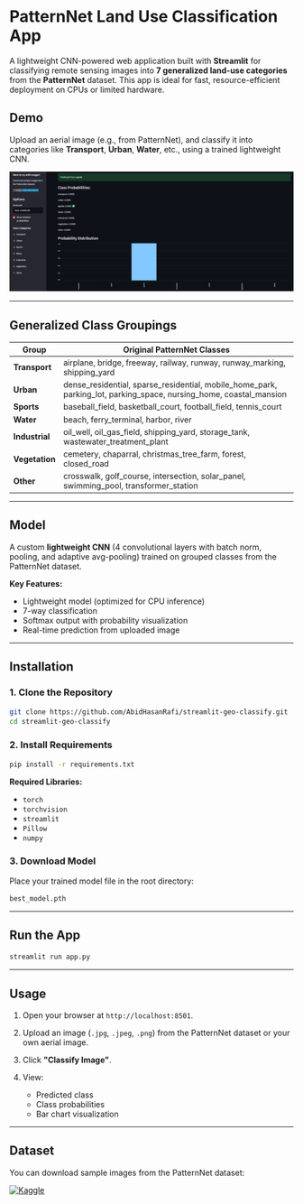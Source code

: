 # PatternNet Land Use Classification App

A lightweight CNN-powered web application built with **Streamlit** for classifying remote sensing images into **7 generalized land-use categories** from the **PatternNet** dataset. This app is ideal for fast, resource-efficient deployment on CPUs or limited hardware.

## Demo

Upload an aerial image (e.g., from PatternNet), and classify it into categories like **Transport**, **Urban**, **Water**, etc., using a trained lightweight CNN.

![App Demo](https://raw.githubusercontent.com/AbidHasanRafi/streamlit-geo-classify/main/app.png) 

---

## Generalized Class Groupings

| Group          | Original PatternNet Classes                                                                                                |
| -------------- | -------------------------------------------------------------------------------------------------------------------------- |
| **Transport**  | airplane, bridge, freeway, railway, runway, runway\_marking, shipping\_yard                                                |
| **Urban**      | dense\_residential, sparse\_residential, mobile\_home\_park, parking\_lot, parking\_space, nursing\_home, coastal\_mansion |
| **Sports**     | baseball\_field, basketball\_court, football\_field, tennis\_court                                                         |
| **Water**      | beach, ferry\_terminal, harbor, river                                                                                      |
| **Industrial** | oil\_well, oil\_gas\_field, shipping\_yard, storage\_tank, wastewater\_treatment\_plant                                    |
| **Vegetation** | cemetery, chaparral, christmas\_tree\_farm, forest, closed\_road                                                           |
| **Other**      | crosswalk, golf\_course, intersection, solar\_panel, swimming\_pool, transformer\_station                                  |

---

## Model

A custom **lightweight CNN** (4 convolutional layers with batch norm, pooling, and adaptive avg-pooling) trained on grouped classes from the PatternNet dataset.

**Key Features:**

* Lightweight model (optimized for CPU inference)
* 7-way classification
* Softmax output with probability visualization
* Real-time prediction from uploaded image

---

## Installation

### 1. Clone the Repository

```bash
git clone https://github.com/AbidHasanRafi/streamlit-geo-classify.git
cd streamlit-geo-classify
```

### 2. Install Requirements

```bash
pip install -r requirements.txt
```

**Required Libraries:**

* `torch`
* `torchvision`
* `streamlit`
* `Pillow`
* `numpy`

### 3. Download Model

Place your trained model file in the root directory:

```bash
best_model.pth
```

---

## Run the App

```bash
streamlit run app.py
```

---

## Usage

1. Open your browser at `http://localhost:8501`.
2. Upload an image (`.jpg`, `.jpeg`, `.png`) from the PatternNet dataset or your own aerial image.
3. Click **"Classify Image"**.
4. View:

   * Predicted class
   * Class probabilities
   * Bar chart visualization

---

## Dataset

You can download sample images from the PatternNet dataset:

[![Kaggle](https://img.shields.io/badge/Kaggle-PatternNet_Dataset-blue?logo=kaggle)](https://www.kaggle.com/datasets/abidhasanrafi/patternnet)